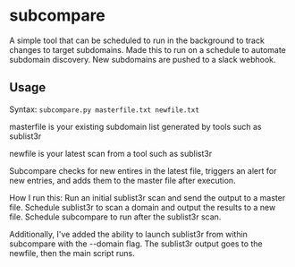# subcompare

A simple tool that can be scheduled to run in the background to track changes to target subdomains. Made this to run on a schedule to automate subdomain discovery.
New subdomains are pushed to a slack webhook.

## Usage
Syntax: `subcompare.py masterfile.txt newfile.txt`

masterfile is your existing subdomain list generated by tools such as sublist3r

newfile is your latest scan from a tool such as sublist3r


Subcompare checks for new entires in the latest file, triggers an alert for new entries, and adds them to the master file after execution.


How I run this:
Run an initial sublist3r scan and send the output to a master file.
Schedule sublist3r to scan a domain and output the results to a new file.
Schedule subcompare to run after the sublist3r scan.


Additionally, I've added the ability to launch sublist3r from within subcompare with the --domain flag. The sublist3r output goes to the newfile, then the main script runs.

